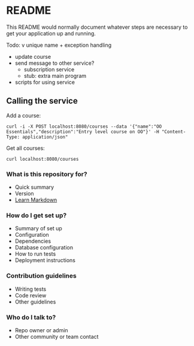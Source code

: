 # README #

This README would normally document whatever steps are necessary to get your application up and running.

Todo:
v unique name + exception handling
- update course
- send message to other service?
  - subscription service
  - stub: extra main program
- scripts for using service

## Calling the service

Add a course:

```shell
curl -i -X POST localhost:8080/courses --data '{"name":"OO Essentials","description":"Entry level course on OO"}' -H "Content-Type: application/json"
```

Get all courses:

```shell
curl localhost:8080/courses
```

### What is this repository for? ###

* Quick summary
* Version
* [Learn Markdown](https://bitbucket.org/tutorials/markdowndemo)

### How do I get set up? ###

* Summary of set up
* Configuration
* Dependencies
* Database configuration
* How to run tests
* Deployment instructions

### Contribution guidelines ###

* Writing tests
* Code review
* Other guidelines

### Who do I talk to? ###

* Repo owner or admin
* Other community or team contact